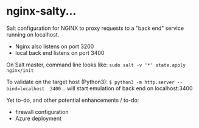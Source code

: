 # nginx-salty...
 
Salt configuration for NGINX to proxy requests to
 a "back end" service running on localhost.
 - Nginx also listens on port 3200
 - local back end listens on port 3400

On Salt master, command line looks like:
  `sudo salt -v '*' state.apply nginx/init`

To validate on the target host (Python3):
   `$ python3 -m http.server --bind=localhost  3400`
 .. will start emulation of back end on localhost:3400

Yet to-do, and other potential enhancements / to-do:
  - firewall configuration
  - Azure deployment
  